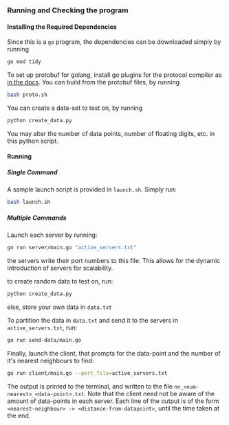 ### Running and Checking the program

#### Installing the Required Dependencies
Since this is a `go` program, the dependencies can be downloaded simply by running

```sh
go mod tidy
```

To set up protobuf for golang, install go plugins for the protocol compiler as [in the docs](https://grpc.io/docs/languages/go/quickstart/). 
You can build from the protobuf files, by running 
```sh
bash proto.sh
```

You can create a data-set to test on, by running
```sh
python create_data.py
```
You may alter the number of data points, number of floating digits, etc. in this python script. 

#### Running
##### Single Command
A sample launch script is provided in `launch.sh`. Simply run:
```sh
bash launch.sh
```

##### Multiple Commands
Launch each server by running:
```sh
go run server/main.go "active_servers.txt"
```
the servers write their port numbers to this file. This allows for the dynamic introduction of servers for scalability. 

to create random data to test on, run:
```sh
python create_data.py
```
else, store your own data in `data.txt`

To partition the data in `data.txt` and send it to the servers in `active_servers.txt`, run:
```sh
go run send-data/main.go
```

Finally, launch the client, that prompts for the data-point and the number of it's nearest neighbours to find:
```sh
go run client/main.go --port_file=active_servers.txt
```

The output is printed to the terminal, and written to the file `nn_<num-nearest>_<data-point>.txt`. Note that the client need not be aware of the amount of data-points in each server. 
Each line of the output is of the form `<nearest-neighbour> -> <distance-from-datapoint>`, until the time taken at the end. 
